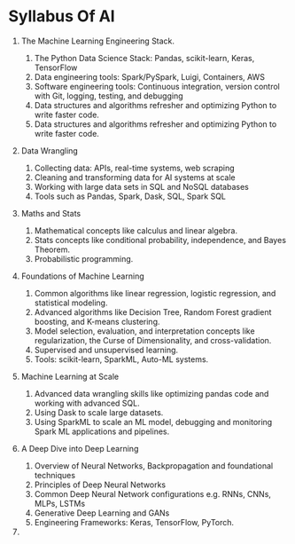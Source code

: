 # Syllabus Of AI

1. The Machine Learning Engineering Stack.
    1. The Python Data Science Stack: Pandas, scikit-learn, Keras, TensorFlow
    2. Data	engineering	tools:	Spark/PySpark,	Luigi, Containers,	AWS
    3. Software	engineering	tools:	Continuous integration, version	control	with Git, logging, testing,	and	debugging
    4. Data structures and algorithms refresher and optimizing Python to write faster code.
    5. Data	structures and algorithms refresher and	optimizing	Python to write faster code.
2. Data Wrangling
   1. Collecting data: APIs, real-time systems,	web	scraping
   2. Cleaning and	transforming data for AI systems at	scale
   3. Working with large data sets in SQL and NoSQL	databases
   4. Tools	such as	Pandas,	Spark, Dask, SQL, Spark	SQL

3. Maths and Stats
   1. Mathematical concepts	like calculus and linear algebra.
   2. Stats	concepts like conditional probability, independence,	and	Bayes Theorem.
   3. Probabilistic	programming.
   
4. Foundations of Machine Learning
   1. Common algorithms like linear regression, logistic regression, and statistical modeling.
   2. Advanced algorithms like Decision Tree, Random Forest gradient	boosting, and K-means clustering.
   3. Model	selection, evaluation, and interpretation concepts	like	regularization,	the Curse of Dimensionality, and	cross-validation.
   4. Supervised and unsupervised learning.
   5. Tools: scikit-learn, SparkML,	Auto-ML	systems.

5. Machine Learning at Scale
   1. Advanced data	wrangling skills like optimizing pandas code	and	working	with advanced SQL.
   2. Using	Dask to	scale large	datasets.
   3. Using	SparkML	to scale an	ML model, debugging	and	monitoring Spark	ML applications	and	pipelines.

6. A Deep Dive into Deep Learning
   1. Overview of Neural Networks,	Backpropagation	and	foundational	techniques
   2. Principles of	Deep	Neural	Networks
   3. Common	Deep	Neural	Network	configurations	e.g.	RNNs,	CNNs,	MLPs,	LSTMs
   4. Generative	Deep	Learning	and	GANs
   5. Engineering	Frameworks:	Keras,	TensorFlow,	PyTorch.

7.  

